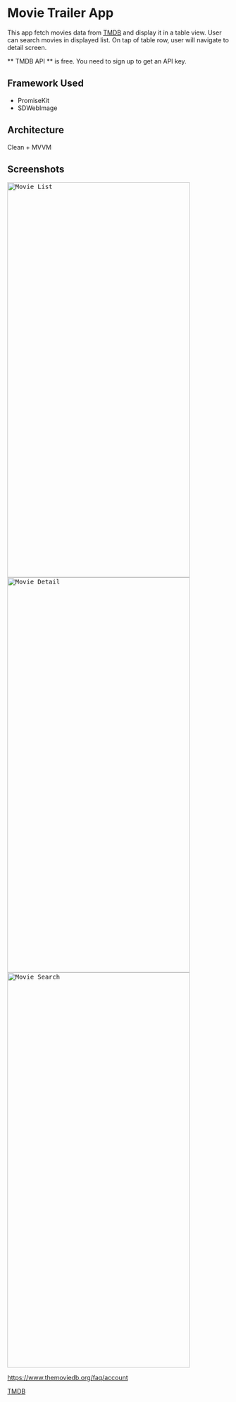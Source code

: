# Movie Trailer App
This app fetch movies data from [TMDB](https://www.themoviedb.org) and display it in a table view.
User can search movies in displayed list. On tap of table row, user will navigate to detail screen.

** TMDB API ** is free. You need to sign up to get an API key.

## Framework Used

* PromiseKit
* SDWebImage


## Architecture  
Clean + MVVM

## Screenshots

<p float="left">
<kbd>
<img src="https://user-images.githubusercontent.com/4839453/179341120-f8535b5d-d03d-4920-bdb5-78770e92c582.png" alt="Movie List" title="Movie List" width="414" height="896">
</kbd>

<kbd>
<img src="https://user-images.githubusercontent.com/4839453/179341116-593e4cf4-7c77-4519-a8e9-d5d17f21d3e5.png" alt="Movie Detail" title="Movie Detail" width="414" height="896">
</kbd>

<kbd>
<img src="https://user-images.githubusercontent.com/4839453/179341119-19c66491-2436-45ed-aa25-cde8f8ac3646.png" alt="Movie Search" title="Movie Search" width="414" height="896">
</kbd>

</p>


https://www.themoviedb.org/faq/account

[TMDB](https://www.themoviedb.org)
